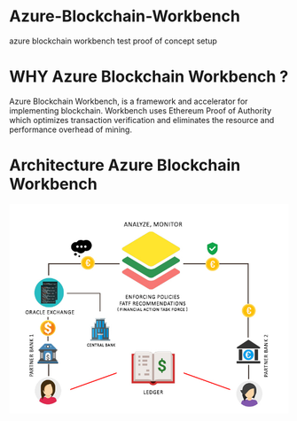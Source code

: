 # Azure-Blockchain-Workbench
azure blockchain workbench test proof of concept setup
# WHY  Azure Blockchain Workbench ?
Azure Blockchain Workbench, is a framework and accelerator for implementing blockchain. Workbench uses Ethereum Proof of Authority which optimizes transaction verification and eliminates the resource and performance overhead of mining.

# Architecture Azure Blockchain Workbench
![Screenshot](arachitecture.jpg)

